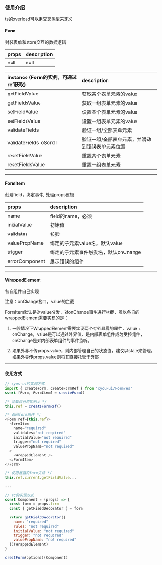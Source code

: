 ### 使用介绍

ts的overload可以用交叉类型来定义

#### Form

封装表单和store交互的数据逻辑

|props|description|
|:----|:----------|
|null|null|

|instance (Form的实例，可通过ref获取)|description|
|:----|:----------|
|getFieldValue|获取某个表单元素的value|
|getFieldsValue|获取一组表单元素的value|
|setFieldValue|设置某个表单元素的value|
|setFieldsValue|设置一组表单元素的value|
|validateFields|验证一组/全部表单元素|
|validateFieldsToScroll|验证一组/全部表单元素，并滑动到错误表单元素位置|
|resetFieldValue|重置某个表单元素|
|resetFieldsValue|重置一组表单元素|

---

#### FormItem

创建field，绑定事件, 处理props逻辑

|props|description|
|:----|:----------|
|name|field的name，必须|
|initialValue|初始值|
|validates|校验|
|valuePropName|绑定的子元素value名，默认value|
|trigger|绑定的子元素事件触发名，默认onChange|
|errorComponent|展示错误的组件|
---

#### WrappedElement

各自组件自己实现

注意：onChange接口，value的拦截

FormItem默认是对value分发，对onChange事件进行拦截，所以各自的wrappedElement需要实现的是：

1. 一般情况下WrappedElement需要实现两个对外暴露的属性，value + onChange，value是可以通过外界值，是内部表单组件成为受控组件，onChange是对内部表单组件的事件监听。

2. 如果外界不传props.value，则内部管理自己的状态值，建议以state来管理。如果外界传props.value则将其直接托管于外部
---

#### 使用方式

```javascript
// xyos-ui的实现方式
import { createForm, createFormRef } from 'xyou-ui/Form/es'
const [Form, FormItem] = createForm()

/* 挂载自己的实例上 */
this.ref = createFormRef()

/* 返回form组件 */
<Form ref={this.ref}>
  <FormItem
    name="required"
    validates="not required"
    initialValue="not required"
    trigger="not required"
    valuePropName="not required"
  >
    <WrappedElement />
  </FormItem>
</Form>

/* 使用暴露的form方法 */
this.ref.current.getFieldValue...

---

// rc的实现方式
const Component = (props) => {
  const form = props.form
  const { getFieldDecorator } = form

  return getFieldDecorator({
    name: "required"
    rules: "not required"
    initialValue: "not required"
    trigger: "not required"
    valuePropName: "not required"
  })(WrappedElement)
}

creatForm(options)(Component)
```